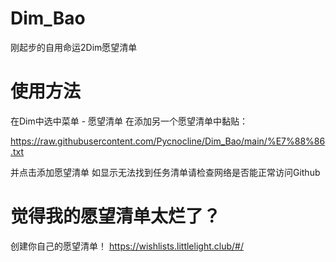 # Dim_Bao
刚起步的自用命运2Dim愿望清单

# 使用方法
在Dim中选中菜单 - 愿望清单
在添加另一个愿望清单中黏贴：

https://raw.githubusercontent.com/Pycnocline/Dim_Bao/main/%E7%88%86.txt

并点击添加愿望清单
如显示无法找到任务清单请检查网络是否能正常访问Github

# 觉得我的愿望清单太烂了？
创建你自己的愿望清单！
https://wishlists.littlelight.club/#/
